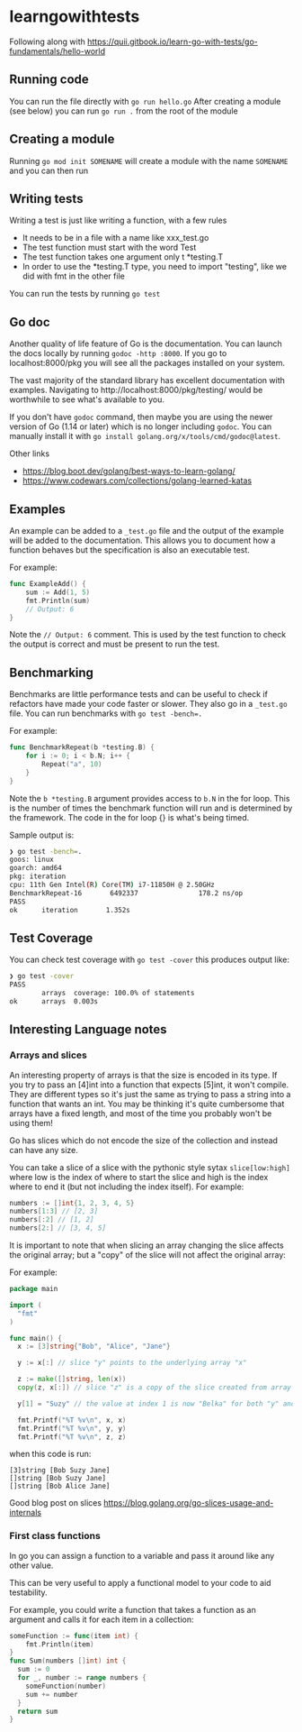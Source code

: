 # learngowithtests

Following along with https://quii.gitbook.io/learn-go-with-tests/go-fundamentals/hello-world

## Running code

You can run the file directly with `go run hello.go`
After creating a module (see below) you can run `go run .` from the root of the module

## Creating a module

Running `go mod init SOMENAME` will create a module with the name `SOMENAME` and you can then run

## Writing tests

Writing a test is just like writing a function, with a few rules

- It needs to be in a file with a name like xxx_test.go
- The test function must start with the word Test
- The test function takes one argument only t *testing.T
- In order to use the *testing.T type, you need to import "testing", like we did with fmt in the other file

You can run the tests by running `go test`

## Go doc
Another quality of life feature of Go is the documentation. You can launch the docs locally by running `godoc -http :8000`. 
If you go to localhost:8000/pkg you will see all the packages installed on your system.

The vast majority of the standard library has excellent documentation with examples. 
Navigating to http://localhost:8000/pkg/testing/ would be worthwhile to see what's available to you.

If you don't have `godoc` command, then maybe you are using the newer version of Go (1.14 or later) which is no longer including `godoc`. 
You can manually install it with `go install golang.org/x/tools/cmd/godoc@latest`.


Other links

- https://blog.boot.dev/golang/best-ways-to-learn-golang/
- https://www.codewars.com/collections/golang-learned-katas


## Examples

An example can be added to a `_test.go` file and the output of the example will be added to the documentation. 
This allows you to document how a function behaves but the specification is also an executable test.

For example:

```go
func ExampleAdd() {
	sum := Add(1, 5)
	fmt.Println(sum)
	// Output: 6
}
```

Note the `// Output: 6` comment. This is used by the test function to check the output is correct and must be present to run the test. 


## Benchmarking

Benchmarks are little performance tests and can be useful to check if refactors have made your code faster or slower. 
They also go in a `_test.go` file. You can run benchmarks with `go test -bench=.`

For example:

```go
func BenchmarkRepeat(b *testing.B) {
	for i := 0; i < b.N; i++ {
		Repeat("a", 10)
	}
}
```

Note the `b *testing.B` argument provides access to `b.N` in the for loop. This is the number of times the benchmark function will run 
and is determined by the framework. The code in the for loop {} is what's being timed.

Sample output is:

```bash
❯ go test -bench=.
goos: linux
goarch: amd64
pkg: iteration
cpu: 11th Gen Intel(R) Core(TM) i7-11850H @ 2.50GHz
BenchmarkRepeat-16       6492337               178.2 ns/op
PASS
ok      iteration       1.352s
```

## Test Coverage

You can check test coverage with `go test -cover` this produces output like:

```bash
❯ go test -cover
PASS
        arrays  coverage: 100.0% of statements
ok      arrays  0.003s
```

## Interesting Language notes

### Arrays and slices

An interesting property of arrays is that the size is encoded in its type. If you try to pass an [4]int 
into a function that expects [5]int, it won't compile. They are different types so it's just the same as trying to pass a string into
a function that wants an int. You may be thinking it's quite cumbersome that arrays have a fixed length, and most of the time you 
probably won't be using them!

Go has slices which do not encode the size of the collection and instead can have any size.

You can take a slice of a slice with the pythonic style sytax `slice[low:high]` where low is the index of where to start the slice and 
high is the index where to end it (but not including the index itself). For example:

```go
numbers := []int{1, 2, 3, 4, 5}
numbers[1:3] // [2, 3]
numbers[:2] // [1, 2]
numbers[2:] // [3, 4, 5]
```

It is important to note that when slicing an array changing the slice affects the original array; 
but a "copy" of the slice will not affect the original array:

For example:

```go
package main

import (
  "fmt"
)

func main() {
  x := [3]string{"Bob", "Alice", "Jane"}

  y := x[:] // slice "y" points to the underlying array "x"

  z := make([]string, len(x))
  copy(z, x[:]) // slice "z" is a copy of the slice created from array "x"

  y[1] = "Suzy" // the value at index 1 is now "Belka" for both "y" and "x"

  fmt.Printf("%T %v\n", x, x)
  fmt.Printf("%T %v\n", y, y)
  fmt.Printf("%T %v\n", z, z)
```

when this code is run:

```text
[3]string [Bob Suzy Jane]
[]string [Bob Suzy Jane]
[]string [Bob Alice Jane]
```

Good blog post on slices https://blog.golang.org/go-slices-usage-and-internals

### First class functions

In go you can assign a function to a variable and pass it around like any other value.

This can be very useful to apply a functional model to your code to aid testability.

For example, you could write a function that takes a function as an argument and calls it for each item in a collection:

```go
someFunction := func(item int) {
    fmt.Println(item)
}
func Sum(numbers []int) int { 
  sum := 0
  for _, number := range numbers {
    someFunction(number)
    sum += number
  }
  return sum
}
```